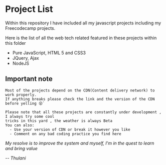 # Project List


Within this repository I have included all my javascript projects including my Freecodecamp projects.

Here is the list of all the web tech related featured in these projects within this folder
  - Pure JavaScript, HTML 5 and CSS3
  - JQuery, Ajax
  - NodeJS
  
## Important note
```
Most of the projects depend on the CDN(Content delivery network) to work properly.
If anything breaks please check the link and the version of the CDN before yelling 😝`

Please note that all these projects are constantly under development , I always try some cool
tricks in this yard , the weather is always Beta
You can also:
  - Use your version of CDN or break it however you like 
  - Comment on any bad coding practice you find here

```
  
      

_My resolve is to improve the system and myself,
 I'm in the quest to learn and bring value_

 _-- Thulani_
